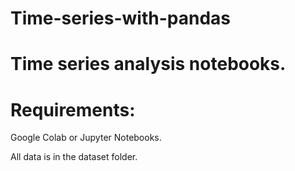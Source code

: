 # Time-series-with-pandas

# Time series analysis notebooks.

# Requirements:

Google Colab or Jupyter Notebooks.

All data is in the dataset folder.
